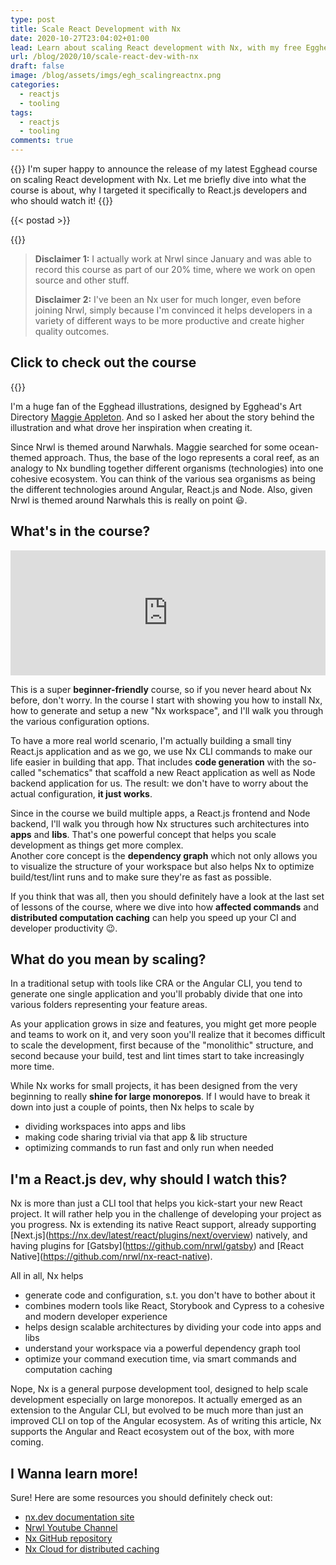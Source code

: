 ```yaml
---
type: post
title: Scale React Development with Nx
date: 2020-10-27T23:04:02+01:00
lead: Learn about scaling React development with Nx, with my free Egghead course
url: /blog/2020/10/scale-react-dev-with-nx
draft: false
image: /blog/assets/imgs/egh_scalingreactnx.png
categories:
  - reactjs
  - tooling
tags:
  - reactjs
  - tooling
comments: true
---
```

{{<intro>}}
I'm super happy to announce the release of my latest Egghead course on scaling React development with Nx. Let me briefly dive into what the course is about, why I targeted it specifically to React.js developers and who should watch it!
{{</intro>}}

<!--more-->

{{< postad >}}

{{<toc>}}

> **Disclaimer 1:** I actually work at Nrwl since January and was able to record this course as part of our 20% time, where we work on open source and other stuff. 
>
> **Disclaimer 2:** I've been an Nx user for much longer, even before joining Nrwl, simply because I'm convinced it helps developers in a variety of different ways to be more productive and create higher quality outcomes.

## Click to check out the course

{{<egghead-course uid="playlists/scale-react-development-with-nx-4038" lesson_img="/blog/assets/imgs/egh_scalingreactnx.png" >}}

I'm a huge fan of the Egghead illustrations, designed by Egghead's Art Directory [Maggie Appleton](https://twitter.com/Mappletons). And so I asked her about the story behind the illustration and what drove her inspiration when creating it.

Since Nrwl is themed around Narwhals. Maggie searched for some ocean-themed approach. Thus, the base of the logo represents a coral reef, as an analogy to Nx bundling together different organisms (technologies) into one cohesive ecosystem. You can think of the various sea organisms as being the different technologies around Angular, React.js and Node. Also, given Nrwl is themed around Narwhals this is really on point :smiley:.

## What's in the course?

<iframe height="200px" width="100%" frameborder="no" scrolling="no" seamless src="https://player.simplecast.com/6f83d912-2595-4d5b-9851-aaeb46232951?dark=true"></iframe>

This is a super **beginner-friendly** course, so if you never heard about Nx before, don't worry. In the course I start with showing you how to install Nx, how to generate and setup a new "Nx workspace", and I'll walk you through the various configuration options.

To have a more real world scenario, I'm actually building a small tiny React.js application and as we go, we use Nx CLI commands to make our life easier in building that app. That includes **code generation** with the so-called "schematics" that scaffold a new React application as well as Node backend application for us. The result: we don't have to worry about the actual configuration, **it just works**.

Since in the course we build multiple apps, a React.js frontend and Node backend, I'll walk you through how Nx structures such architectures into **apps** and **libs**. That's one powerful concept that helps you scale development as things get more complex.\
Another core concept is the **dependency graph** which not only allows you to visualize the structure of your workspace but also helps Nx to optimize build/test/lint runs and to make sure they're as fast as possible.

If you think that was all, then you should definitely have a look at the last set of lessons of the course, where we dive into how **affected commands** and **distributed computation caching** can help you speed up your CI and developer productivity :wink:.

## What do you mean by scaling?

In a traditional setup with tools like CRA or the Angular CLI, you tend to generate one single application and you'll probably divide that one into various folders representing your feature areas.

As your application grows in size and features, you might get more people and teams to work on it, and very soon you'll realize that it becomes difficult to scale the development, first because of the "monolithic" structure, and second because your build, test and lint times start to take increasingly more time.

While Nx works for small projects, it has been designed from the very beginning to really **shine for large monorepos**. If I would have to break it down into just a couple of points, then Nx helps to scale by

* dividing workspaces into apps and libs
* making code sharing trivial via that app & lib structure
* optimizing commands to run fast and only run when needed

## I'm a React.js dev, why should I watch this?

Nx is more than just a CLI tool that helps you kick-start your new React project. It will rather help you in the challenge of developing your project as you progress. Nx is extending its native React support, already supporting \[Next.js](https://nx.dev/latest/react/plugins/next/overview) natively, and having plugins for \[Gatsby](https://github.com/nrwl/gatsby) and \[React Native](https://github.com/nrwl/nx-react-native). 



All in all, Nx helps

* generate code and configuration, s.t. you don't have to bother about it
* combines modern tools like React, Storybook and Cypress to a cohesive and modern developer experience
* helps design scalable architectures by dividing your code into apps and libs
* understand your workspace via a powerful dependency graph tool
* optimize your command execution time, via smart commands and computation caching



Nope, Nx is a general purpose development tool, designed to help scale development especially on large monorepos. It actually emerged as an extension to the Angular CLI, but evolved to be much more than just an improved CLI on top of the Angular ecosystem. As of writing this article, Nx supports the Angular and React ecosystem out of the box, with more coming.

## I Wanna learn more!

Sure! Here are some resources you should definitely check out:

* [nx.dev documentation site](https://nx.dev)
* [Nrwl Youtube Channel](https://www.youtube.com/c/Nrwl_io/videos)
* [Nx GitHub repository](https://github.com/nrwl/nx)
* [Nx Cloud for distributed caching](https://nx.app)